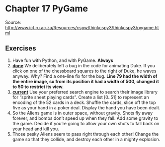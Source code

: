 # Chapter 17 PyGame
Source: http://www.ict.ru.ac.za/Resources/cspw/thinkcspy3/thinkcspy3/pygame.html

## Exercises

1. Have fun with Python, and with PyGame. **Always**
2. **[done](https://github.com/ptsiampas/Exercises_Learning_Python3/blob/master/17_pygame/Example_17.6.py)** We deliberately left a bug in the code for animating Duke. If you click on one of the chessboard squares to the right of Duke, he waves anyway. Why? Find a one-line fix for the bug.
   **Line 79 had the width of the entire image, so from its position it had a width of 500, changed it to 50 to restrict its view.**
3. **[current](https://github.com/ptsiampas/Exercises_Learning_Python3/blob/master/17_pygame/Example_17.10.3.py)** Use your preferred search engine to search their image library for “sprite sheet playing cards”. Create a list [0..51] to represent an encoding of the 52 cards in a deck. Shuffle the cards, slice off the top five as your hand in a poker deal. Display the hand you have been dealt.
4. So the Aliens game is in outer space, without gravity. Shots fly away forever, and bombs don’t speed up when they fall. Add some gravity to the game. Decide if you’re going to allow your own shots to fall back on your head and kill you.
5. Those pesky Aliens seem to pass right through each other! Change the game so that they collide, and destroy each other in a mighty explosion.
